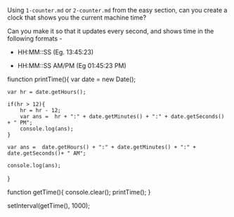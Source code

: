 Using `1-counter.md` or `2-counter.md` from the easy section, can you create a
clock that shows you the current machine time?

Can you make it so that it updates every second, and shows time in the following formats - 

 - HH:MM::SS (Eg. 13:45:23)

 - HH:MM::SS AM/PM (Eg 01:45:23 PM)

fiunction printTime(){
    var date = new Date();

    var hr = date.getHours();

    if(hr > 12){
        hr = hr - 12;
        var ans =  hr + ":" + date.getMinutes() + ":" + date.getSeconds() + " PM";
        console.log(ans);
    }

    var ans =  date.getHours() + ":" + date.getMinutes() + ":" + date.getSeconds()+ " AM";

    console.log(ans);
}


function getTime(){
    console.clear();
    printTime();
}

setInterval(getTime(), 1000);